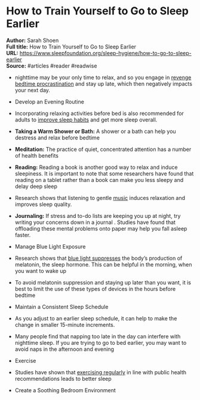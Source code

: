 # How to Train Yourself to Go to Sleep Earlier

**Author:** Sarah Shoen  
**Full title:** How to Train Yourself to Go to Sleep Earlier  
**URL:** https://www.sleepfoundation.org/sleep-hygiene/how-to-go-to-sleep-earlier  
**Source:** #articles #reader #readwise

- nighttime may be your only time to relax, and so you engage in [revenge bedtime procrastination](https://www.sleepfoundation.org/sleep-hygiene/revenge-bedtime-procrastination) and stay up late, which then negatively impacts your next day. 
   
- Develop an Evening Routine 
   
- Incorporating relaxing activities before bed is also recommended for adults to [improve sleep habits](https://www.sleepfoundation.org/sleep-habits) and get more sleep overall. 
   
- **Taking a Warm Shower or Bath:** A shower or a bath can help you destress and relax before bedtime 
   
- **Meditation:** The practice of quiet, concentrated attention has a number of health benefits 
   
- **Reading:** Reading a book is another good way to relax and induce sleepiness. It is important to note that some researchers have found that reading on a tablet rather than a book can make you less sleepy and delay deep sleep 
   
- Research shows that listening to gentle [music](https://www.sleepfoundation.org/noise-and-sleep/music) induces relaxation and improves sleep quality. 
   
- **Journaling:** If stress and to-do lists are keeping you up at night, try writing your concerns down in a journal . Studies have found that offloading these mental problems onto paper may help you fall asleep faster. 
   
- Manage Blue Light Exposure 
   
- Research shows that [blue light suppresses](https://www.sleepfoundation.org/bedroom-environment/blue-light) the body’s production of melatonin, the sleep hormone. This can be helpful in the morning, when you want to wake up 
   
- To avoid melatonin suppression and staying up later than you want, it is best to limit the use of these types of devices in the hours before bedtime 
   
- Maintain a Consistent Sleep Schedule 
   
- As you adjust to an earlier sleep schedule, it can help to make the change in smaller 15-minute increments. 
   
- Many people find that napping too late in the day can interfere with nighttime sleep. If you are trying to go to bed earlier, you may want to avoid naps in the afternoon and evening 
   
- Exercise 
   
- Studies have shown that [exercising regularly](https://www.sleepfoundation.org/physical-activity/exercise-and-sleep) in line with public health recommendations leads to better sleep 
   
- Create a Soothing Bedroom Environment 
   
